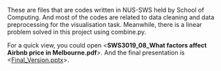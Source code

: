 These are files that are codes written in NUS-SWS held by School of Computing. And most of the codes are related to data cleaning and data preprocessing for the visualisation task. Meanwhile, there is a linear problem solved in this project using combine.py.

For a quick view, you could open <**SWS3019_08_What factors affect Airbnb price in Melbourne.pdf**>. And the final presentation is <[Final_Version.pptx](https://github.com/MarcusLee13/NUS-SummerWorkshop-BigDataAnalysis/blob/main/Final_Version.pptx)>.

